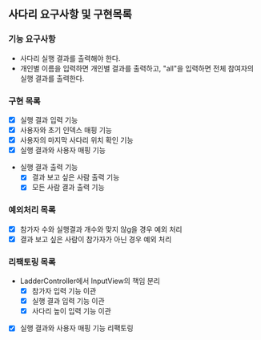 ## 사다리 요구사항 및 구현목록
### 기능 요구사항
* 사다리 실행 결과를 출력해야 한다.
* 개인별 이름을 입력하면 개인별 결과를 출력하고, "all"을 입력하면 전체 참여자의 실행 결과를 출력한다.

### 구현 목록
* [X] 실행 결과 입력 기능
* [X] 사용자와 초기 인덱스 매핑 기능
* [X] 사용자의 마지막 사다리 위치 확인 기능
* [X] 실행 결과와 사용자 매핑 기능
* 실행 결과 출력 기능
    * [X] 결과 보고 싶은 사람 출력 기능
    * [X] 모든 사람 결과 출력 기능 

### 예외처리 목록
* [X] 참가자 수와 실행결과 개수와 맞지 않g을 경우 예외 처리
* [X] 결과 보고 싶은 사람이 참가자가 아닌 경우 예외 처리

### 리팩토링 목록
* LadderController에서 InputView의 책임 분리
    * [X] 참가자 입력 기능 이관
    * [X] 실행 결과 입력 기능 이관
    * [X] 사다리 높이 입력 기능 이관
* [X] 실행 결과와 사용자 매핑 기능 리팩토링
